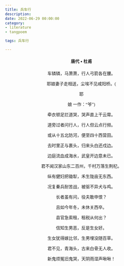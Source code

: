 ```yaml
---
title: 兵车行
description:
date: 2022-06-29 00:00:00
category:
- literature
- tangpoem

tags: 兵车行

---
```


<div id="poem-author">
唐代 • 杜甫
</div>
<div id="poem-body">
<p class="poem-paragraph">车辚辚，马萧萧，行人弓箭各在腰。</p>
<p class="poem-paragraph">耶娘妻子走相送，尘埃不见咸阳桥。(</p>
<p class="poem-paragraph">耶</p>
<p class="poem-paragraph">娘 一作：“爷”)</p>
<p class="poem-paragraph">牵衣顿足拦道哭，哭声直上干云霄。</p>
<p class="poem-paragraph">道旁过者问行人，行人但云点行频。</p>
<p class="poem-paragraph">或从十五北防河，便至四十西营田。</p>
<p class="poem-paragraph">去时里正与裹头，归来头白还戍边。</p>
<p class="poem-paragraph">边庭流血成海水，武皇开边意未已。</p>
<p class="poem-paragraph">君不闻汉家山东二百州，千村万落生荆杞。</p>
<p class="poem-paragraph">纵有健妇把锄犁，禾生陇亩无东西。</p>
<p class="poem-paragraph">况复秦兵耐苦战，被驱不异犬与鸡。</p>
<p class="poem-paragraph">长者虽有问，役夫敢申恨？</p>
<p class="poem-paragraph">且如今年冬，未休关西卒。</p>
<p class="poem-paragraph">县官急索租，租税从何出？</p>
<p class="poem-paragraph">信知生男恶，反是生女好。</p>
<p class="poem-paragraph">生女犹得嫁比邻，生男埋没随百草。</p>
<p class="poem-paragraph">君不见，青海头，古来白骨无人收。</p>
<p class="poem-paragraph">新鬼烦冤旧鬼哭，天阴雨湿声啾啾！</p>

</div>

<style>

#poem-author {
    width: 100%;
    text-align: center;
    margin: 20px 0;
    font-weight: bold;
}
#poem-body {
    width: 100%;
    text-align: center;
}
.poem-paragraph {
    font-family: "仿宋"
}

</style>